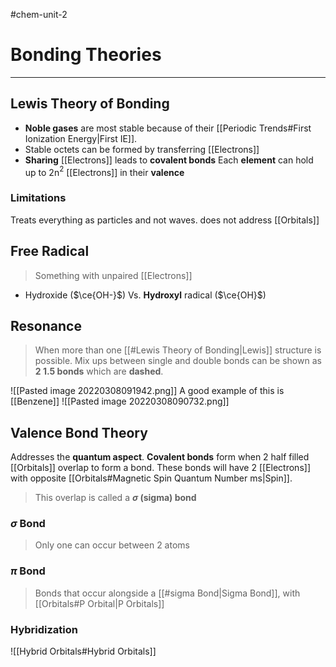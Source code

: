 #chem-unit-2 
# Bonding Theories
---
## Lewis Theory of Bonding
- **Noble gases** are most stable because of their [[Periodic Trends#First Ionization Energy|First IE]].
- Stable octets can be formed by transferring [[Electrons]]
- **Sharing** [[Electrons]] leads to **covalent bonds**
Each **element** can hold up to 2n$^{2}$ [[Electrons]] in their **valence**
### Limitations
Treats everything as particles and not waves.
does not address [[Orbitals]]
## Free Radical
> Something with unpaired [[Electrons]]
- Hydroxide ($\ce{OH-}$) Vs. **Hydroxyl** radical ($\ce{OH}$)
## Resonance
> When more than one [[#Lewis Theory of Bonding|Lewis]] structure is possible.
> Mix ups between single and double bonds can be shown as **2 1.5 bonds** which are **dashed**.

![[Pasted image 20220308091942.png]]
A good example of this is [[Benzene]]
![[Pasted image 20220308090732.png]]

## Valence Bond Theory
Addresses the **quantum aspect**.
**Covalent bonds** form when 2 half filled [[Orbitals]] overlap to form a bond.
These bonds will have 2 [[Electrons]] with opposite [[Orbitals#Magnetic Spin Quantum Number ms|Spin]].
> This overlap is called a **$\sigma$ (sigma) bond**
### $\sigma$ Bond
> Only one can occur between 2 atoms
### $\pi$ Bond
> Bonds that occur alongside a [[#sigma Bond|Sigma Bond]], with [[Orbitals#P Orbital|P Orbitals]] 
### Hybridization
![[Hybrid Orbitals#Hybrid Orbitals]]